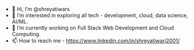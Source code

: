 - 👋 Hi, I’m @shreyatiwars
- 👀 I’m interested in exploring all tech - development, cloud, data science, AI/ML.
- 🌱 I’m currently working on Full Stack Web Development and Cloud Computing.
- 📫 How to reach me - https://www.linkedin.com/in/shreyatiwari2001/

<!---
shreyatiwars/shreyatiwars is a ✨ special ✨ repository because its `README.md` (this file) appears on your GitHub profile.
You can click the Preview link to take a look at your changes.
--->
